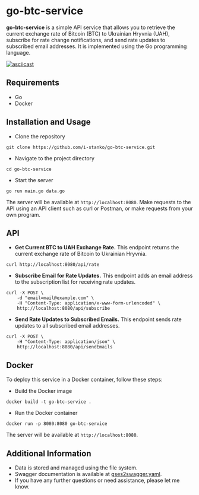 # go-btc-service
**go-btc-service** is a simple API service that allows you to retrieve the current exchange rate of Bitcoin (BTC) to Ukrainian Hryvnia (UAH), subscribe for rate change notifications, and send rate updates to subscribed email addresses. It is implemented using the Go programming language.

[![asciicast](https://asciinema.org/a/587013.svg)](https://asciinema.org/a/587013)

## Requirements
- Go 
- Docker

## Installation and Usage
- Clone the repository
```
git clone https://github.com/i-stanko/go-btc-service.git
```

- Navigate to the project directory
```
cd go-btc-service
```

- Start the server
```
go run main.go data.go 
```

The server will be available at `http://localhost:8080`. Make requests to the API using an API client such as curl or Postman, or make requests from your own program.

## API

- **Get Current BTC to UAH Exchange Rate.** This endpoint returns the current exchange rate of Bitcoin to Ukrainian Hryvnia.
```
curl http://localhost:8080/api/rate
```

- **Subscribe Email for Rate Updates.** This endpoint adds an email address to the subscription list for receiving rate updates.
```
curl -X POST \
    -d "email=mail@example.com" \
    -H "Content-Type: application/x-www-form-urlencoded" \
    http://localhost:8080/api/subscribe
```

- **Send Rate Updates to Subscribed Emails.** This endpoint sends rate updates to all subscribed email addresses.
```
curl -X POST \
    -H "Content-Type: application/json" \
    http://localhost:8080/api/sendEmails
```

## Docker
To deploy this service in a Docker container, follow these steps:

- Build the Docker image
```
docker build -t go-btc-service .
```

- Run the Docker container
```
docker run -p 8080:8080 go-btc-service
```
The server will be available at `http://localhost:8080`.

## Additional Information

- Data is stored and managed using the file system.
- Swagger documentation is available at [gses2swagger.yaml](https://github.com/AndriiPopovych/gses/blob/main/gses2swagger.yaml).
- If you have any further questions or need assistance, please let me know.
